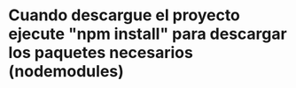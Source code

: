 

#   Cuando descargue el proyecto ejecute "npm install" para descargar los paquetes necesarios (nodemodules)
